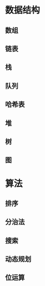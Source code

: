 # 数据结构

## 数组

## 链表

## 栈

## 队列

## 哈希表

## 堆

## 树

## 图

# 算法

## 排序

## 分治法

## 搜索

## 动态规划

## 位运算
